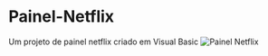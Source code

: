 # Painel-Netflix
Um projeto de painel netflix criado em Visual Basic
<img src="https://prntscr.com/vnnc7q" alt="Painel Netflix" style="max-width:100%;">
